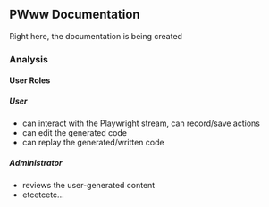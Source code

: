 ## PWww Documentation
Right here, the documentation is being created
### Analysis
#### User Roles
##### User
- can interact with the Playwright stream, can record/save actions
- can edit the generated code
- can replay the generated/written code
##### Administrator
- reviews the user-generated content
- etcetcetc...
